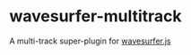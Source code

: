 wavesurfer-multitrack
==============================

A multi-track super-plugin for [wavesurfer.js](https://github.com/katspaugh/wavesurfer.js)
